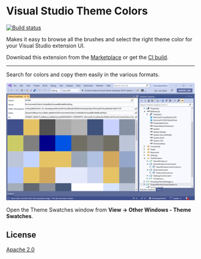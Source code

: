 # Visual Studio Theme Colors

[![Build status](https://ci.appveyor.com/api/projects/status/v4vipliikhd13c5d?svg=true)](https://ci.appveyor.com/project/madskristensen/vsthemecolors)

Makes it easy to browse all the brushes and select the right theme color for your Visual Studio extension UI.

Download this extension from the [Marketplace](https://marketplace.visualstudio.com/items?itemName=MadsKristensen.KnownMonikersExplorer)
or get the [CI build](https://www.vsixgallery.com/extension/6ad27930-f7a1-4888-a172-c6fa4440e7a0/).

----------------------------------------------

Search for colors and copy them easily in the various formats.

![Full Vs](full-vs.png)

Open the Theme Swatches window from **View -> Other Windows - Theme Swatches**.

## License
[Apache 2.0](LICENSE)